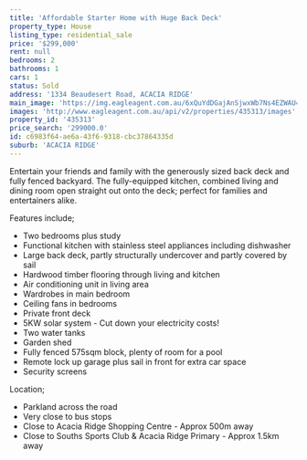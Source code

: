 ```yaml
---
title: 'Affordable Starter Home with Huge Back Deck'
property_type: House
listing_type: residential_sale
price: '$299,000'
rent: null
bedrooms: 2
bathrooms: 1
cars: 1
status: Sold
address: '1334 Beaudesert Road, ACACIA RIDGE'
main_image: 'https://img.eagleagent.com.au/6xQuYdDGajAnSjwxWb7Ns4EZWAU=/1280x854/smart/https://s3-us-west-2.amazonaws.com/eagleagent-orig/images/6823100/117924043-image-M.jpg'
images: 'http://www.eagleagent.com.au/api/v2/properties/435313/images'
property_id: '435313'
price_search: '299000.0'
id: c6983f64-ae6a-43f6-9318-cbc37864335d
suburb: 'ACACIA RIDGE'
---
```

Entertain your friends and family with the generously sized back deck and fully fenced backyard. The fully-equipped kitchen, combined living and dining room open straight out onto the deck; perfect for families and entertainers alike.

Features include;
*  Two bedrooms plus study
*  Functional kitchen with stainless steel appliances including dishwasher
*  Large back deck, partly structurally undercover and partly covered by sail
*  Hardwood timber flooring through living and kitchen
*  Air conditioning unit in living area
*  Wardrobes in main bedroom
*  Ceiling fans in bedrooms
*  Private front deck
*  5KW solar system - Cut down your electricity costs!
*  Two water tanks
*  Garden shed
*  Fully fenced 575sqm block, plenty of room for a pool
*  Remote lock up garage plus sail in front for extra car space
*  Security screens

Location;
*  Parkland across the road
*  Very close to bus stops
*  Close to Acacia Ridge Shopping Centre - Approx 500m away
*  Close to Souths Sports Club & Acacia Ridge Primary - Approx 1.5km away
